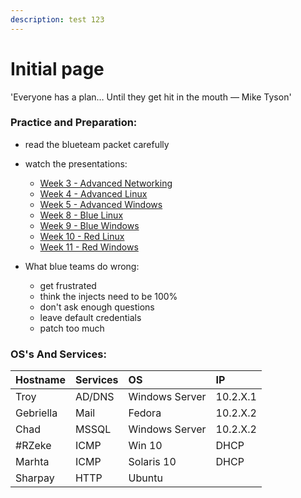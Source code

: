 ```yaml
---
description: test 123
---
```


# Initial page



'Everyone has a plan… Until they get hit in the mouth — Mike Tyson'

### Practice and Preparation:

* read the blueteam packet carefully
* watch the presentations:

  * [Week 3 - Advanced Networking](https://tinyurl.com/y45axubl)
  * [Week 4 - Advanced Linux](https://tinyurl.com/y24muwda)
  * [Week 5 - Advanced Windows](https://tinyurl.com/y5h8mtgg)
  * [Week 8 - Blue Linux](https://tinyurl.com/y4u9w53u)
  * [Week 9 - Blue Windows](https://tinyurl.com/y54akrjs)
  * [Week 10 - Red Linux](https://tinyurl.com/y2vrkfzx)
  * [Week 11 - Red Windows](https://tinyurl.com/y2etqszs)

* What blue teams do wrong:

  * get frustrated
  * think the injects need to be 100%
  * don't ask enough questions
  * leave default credentials
  * patch too much



### OS's And Services:

| Hostname | Services | OS | IP |
| :--- | :--- | :--- | :--- |
| Troy | AD/DNS | Windows Server | 10.2.X.1 |
| Gebriella | Mail | Fedora | 10.2.X.2 |
| Chad | MSSQL | Windows Server | 10.2.X.2 |
| \#RZeke | ICMP | Win 10 | DHCP |
| Marhta | ICMP | Solaris 10 | DHCP |
| Sharpay | HTTP | Ubuntu |  |

